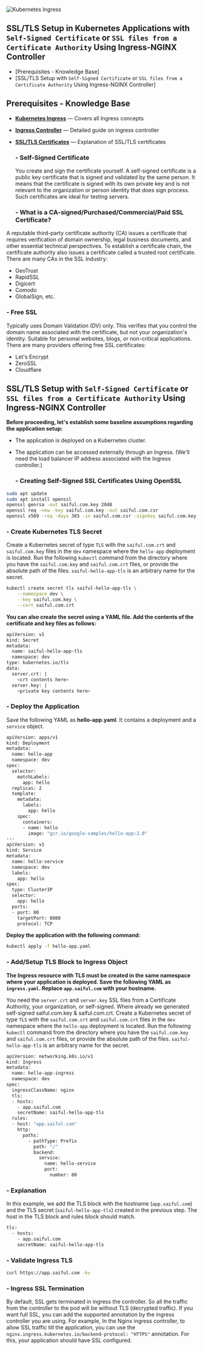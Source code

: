 ![Kubernetes Ingress](https://github.com/saifulislam88/kubernetes/assets/68442870/973c1256-1a85-4583-af80-f552fc93813b)


## SSL/TLS Setup in Kubernetes Applications with `Self-Signed Certificate` or `SSL files from a Certificate Authority` Using Ingress-NGINX Controller


- [Prerequisites - Knowledge Base]
- [SSL/TLS Setup with `Self-Signed Certificate` or `SSL files from a Certificate Authority` Using Ingress-NGINX Controller]


## Prerequisites - Knowledge Base

- [**Kubernetes Ingress**](https://github.com/saifulislam88/kubernetes/blob/main/A.Kubernetes-principle-concept/(A).Kubernetes%20Principle%20&%20Concept.md#ingressresource) — Covers all Ingress concepts
- [**Ingress Controller**](https://github.com/saifulislam88/kubernetes/blob/main/A.Kubernetes-principle-concept/(A).Kubernetes%20Principle%20&%20Concept.md#ingress-controller) — Detailed guide on ingress controller
- [**SSL/TLS Certificates**](https://www.hostinger.com/tutorials/what-is-ssl) — Explanation of SSL/TLS certificates

   ### - Self-Signed Certificate

  You create and sign the certificate yourself. A self-signed certificate is a public key certificate that is signed and validated by the same person. It means that the certificate is signed with        its own private key and is not relevant to the organization or person identity that does sign process. Such certificates are ideal for testing servers.

   ### - What is a CA-signed/Purchased/Commercial/Paid SSL Certificate?

A reputable third-party certificate authority (CA) issues a certificate that requires verification of domain ownership, legal business documents, and other essential technical perspectives. To establish a certificate chain, the certificate authority also issues a certificate called a trusted root certificate. There are many CAs in the SSL industry:
   - GeoTrust
   - RapidSSL
   - Digicert
   - Comodo
   - GlobalSign, etc.

   ### - Free SSL

Typically uses Domain Validation (DV) only. This verifies that you control the domain name associated with the certificate, but not your organization's identity. Suitable for personal websites, blogs, or non-critical applications. There are many providers offering free SSL certificates:
   - Let's Encrypt
   - ZeroSSL
   - Cloudflare

## SSL/TLS Setup with `Self-Signed Certificate` or `SSL files from a Certificate Authority` Using Ingress-NGINX Controller

**Before proceeding, let's establish some baseline assumptions regarding the application setup:**
- The application is deployed on a Kubernetes cluster.
- The application can be accessed externally through an Ingress. (We'll need the load balancer IP address associated with the Ingress controller.)

   ### - Creating Self-Signed SSL Certificates Using OpenSSL

```sh
sudo apt update 
sudo apt install openssl 
openssl genrsa -out saiful.com.key 2048 
openssl req -new -key saiful.com.key -out saiful.com.csr
openssl x509 -req -days 365 -in saiful.com.csr -signkey saiful.com.key -out saiful.com.crt

```

   ### - Create Kubernetes TLS Secret

Create a Kubernetes secret of type `TLS` with the `saiful.com.crt` and `saiful.com.key` files in the `dev` namespace where the `hello-app` deployment is located. Run the following `kubectl` command from the directory where you have the `saiful.com.key` and `saiful.com.crt` files, or provide the absolute path of the files. `saiful-hello-app-tls` is an arbitrary name for the secret.

```sh
kubectl create secret tls saiful-hello-app-tls \
    --namespace dev \
    --key saiful.com.key \
    --cert saiful.com.crt

```

**You can also create the secret using a YAML file. Add the contents of the certificate and key files as follows:**

```sh
apiVersion: v1
kind: Secret
metadata:
  name: saiful-hello-app-tls
  namespace: dev
type: kubernetes.io/tls
data:
  server.crt: |
    <crt contents here>
  server.key: |
    <private key contents here>
```

### - Deploy the Application

Save the following YAML as **hello-app.yaml**. It contains a deployment and a `service` object.

```sh
apiVersion: apps/v1
kind: Deployment
metadata:
  name: hello-app
  namespace: dev
spec:
  selector:
    matchLabels:
      app: hello
  replicas: 2
  template:
    metadata:
      labels:
        app: hello
    spec:
      containers:
      - name: hello
        image: "gcr.io/google-samples/hello-app:2.0"
---
apiVersion: v1
kind: Service
metadata:
  name: hello-service
  namespace: dev
  labels:
    app: hello
spec:
  type: ClusterIP
  selector:
    app: hello
  ports:
  - port: 80
    targetPort: 8080
    protocol: TCP
```

**Deploy the application with the following command:**

```sh
kubectl apply -f hello-app.yaml
```

### - Add/Setup TLS Block to Ingress Object

**The Ingress resource with TLS must be created in the same namespace where your application is deployed. Save the following YAML as `ingress.yaml`. Replace `app.saiful.com` with your hostname.**

You need the `server.crt` and `server.key` SSL files from a Certificate Authority, your organization, or self-signed. Where already we generated self-signed saiful.com.key & saiful.com.crt. Create a Kubernetes secret of type `TLS` with the `saiful.com.crt` and `saiful.com.crt` files in the `dev` namespace where the `hello-app` deployment is located. Run the following `kubectl` command from the directory where you have the `saiful.com.key` and `saiful.com.crt` files, or provide the absolute path of the files. `saiful-hello-app-tls` is an arbitrary name for the secret.


```sh
apiVersion: networking.k8s.io/v1
kind: Ingress
metadata:
  name: hello-app-ingress
  namespace: dev
spec:
  ingressClassName: nginx
  tls:
  - hosts:
    - app.saiful.com
    secretName: saiful-hello-app-tls
  rules:
  - host: "app.saiful.com"
    http:
      paths:
        - pathType: Prefix
          path: "/"
          backend:
            service:
              name: hello-service
              port:
                number: 80

```


### - Explanation

In this example, we add the TLS block with the hostname (`app.saiful.com`) and the TLS secret (`saiful-hello-app-tls`) created in the previous step. The host in the TLS block and rules block should match.

```sh
tls:
  - hosts:
    - app.saiful.com
    secretName: saiful-hello-app-tls
```

### - Validate Ingress TLS

```sh
curl https://app.saiful.com -kv
```

### - Ingress SSL Termination

By default, SSL gets terminated in ingress the controller. So all the traffic from the controller to the pod will be without TLS (decrypted traffic). If you want full SSL, you can add the supported annotation by the ingress controller you are using. For example, In the Nginx ingress controller, to allow SSL traffic till the application, you can use the `nginx.ingress.kubernetes.io/backend-protocol: "HTTPS"` annotation. For this, your application should have SSL configured.
